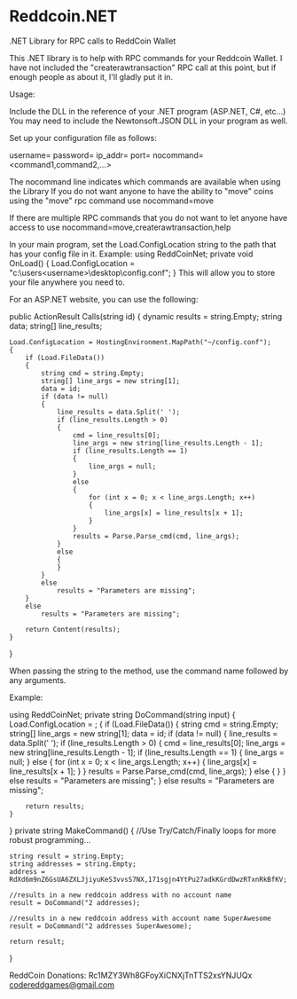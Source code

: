 # Reddcoin.NET
.NET Library for RPC calls to ReddCoin Wallet

This .NET library is to help with RPC commands for your Reddcoin Wallet.
I have not included the "createrawtransaction" RPC call at this point, but if enough 
people as about it, I'll gladly put it in.  

Usage:

Include the DLL in the reference of your .NET program (ASP.NET, C#, etc...)
You may need to include the Newtonsoft.JSON DLL in your program as well.

Set up your configuration file as follows:

username=<RPC Username>
password=<RPC Password>
ip_addr=<IP address of Wallet>
port=<RPC Port>
nocommand=<command1,command2,...>

The nocommand line indicates which commands are available when using the Library
If you do not want anyone to have the ability to "move" coins using the "move" rpc command
use nocommand=move

If there are multiple RPC commands that you do not want to let anyone have access to use
nocommand=move,createrawtransaction,help

In your main program, set the Load.ConfigLocation string to the path that has your config file in it.
Example:
using ReddCoinNet;
private void OnLoad()
{
	Load.ConfigLocation = "c:\users\<username>\desktop\config.conf";
}
This will allow you to store your file anywhere you need to.

For an ASP.NET website, you can use the following:

 public ActionResult Calls(string id)
{
	dynamic results = string.Empty;
	string data;
	string[] line_results;

	Load.ConfigLocation = HostingEnvironment.MapPath("~/config.conf");
	{
		if (Load.FileData())
		{
			string cmd = string.Empty;
			string[] line_args = new string[1];
			data = id;
			if (data != null)
			{
				line_results = data.Split(' ');
				if (line_results.Length > 0)
				{
					cmd = line_results[0];
					line_args = new string[line_results.Length - 1];
					if (line_results.Length == 1)
					{
						line_args = null;
					}
					else
					{
						for (int x = 0; x < line_args.Length; x++)
						{
							line_args[x] = line_results[x + 1];
						}
					}
					results = Parse.Parse_cmd(cmd, line_args);
				}
				else
				{
				}
			}
			else
				results = "Parameters are missing";
		}
		else
			results = "Parameters are missing";

		return Content(results);
	}
}

When passing the string to the method, use the command name followed by any arguments.

Example:

using ReddCoinNet;
private string DoCommand(string input)
{
	Load.ConfigLocation = <Fully Qualified Path to Config File>;
	{
		if (Load.FileData())
		{
			string cmd = string.Empty;
			string[] line_args = new string[1];
			data = id;
			if (data != null)
			{
				line_results = data.Split(' ');
				if (line_results.Length > 0)
				{
					cmd = line_results[0];
					line_args = new string[line_results.Length - 1];
					if (line_results.Length == 1)
					{
						line_args = null;
					}
					else
					{
						for (int x = 0; x < line_args.Length; x++)
						{
							line_args[x] = line_results[x + 1];
						}
					}
					results = Parse.Parse_cmd(cmd, line_args);
				}
				else
				{
				}
			}
			else
				results = "Parameters are missing";
		}
		else
			results = "Parameters are missing";

		return results;
	}
}
private string MakeCommand()
{
	//Use Try/Catch/Finally loops for more robust programming...
	
	string result = string.Empty;
	string addresses = string.Empty;
	address = RdXd6m9nZ6GsUA6ZXLJjiyuKeS3vvsS7NX,171sgjn4YtPu27adkKGrdDwzRTxnRkBfKV;
	
	//results in a new reddcoin address with no account name
	result = DoCommand("2 addresses);
	
	//results in a new reddcoin address with account name SuperAwesome
	result = DoCommand("2 addresses SuperAwesome);
	
	return result;
}

ReddCoin Donations: Rc1MZY3Wh8GFoyXiCNXjTnTTS2xsYNJUQx
codereddgames@gmail.com


